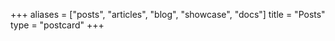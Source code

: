 +++
aliases = ["posts", "articles", "blog", "showcase", "docs"]
title = "Posts"
type = "postcard"
+++